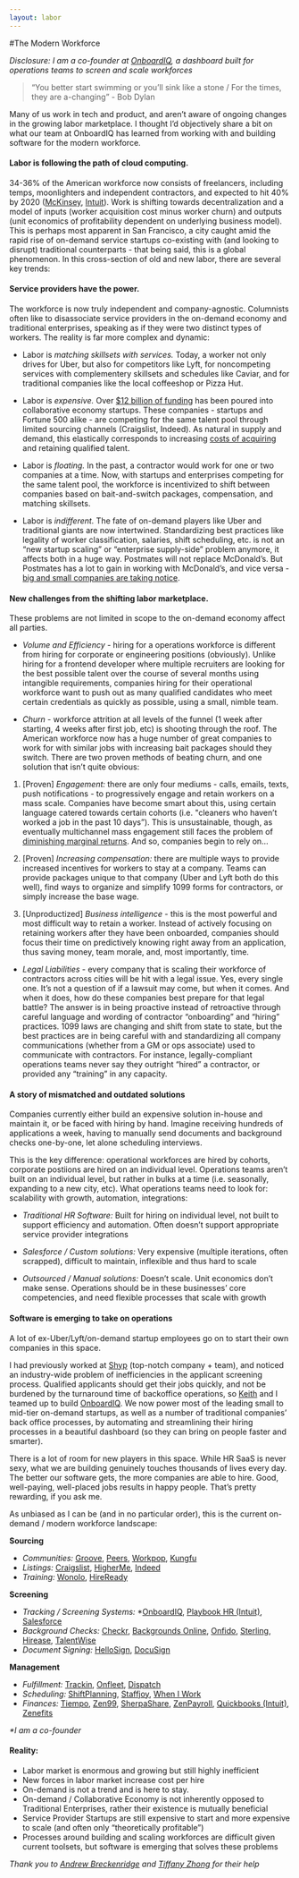 ```yaml
---
layout: labor
---
```

#The Modern Workforce 

*Disclosure: I am a co-founder at [OnboardIQ](https://www.onboardiq.com/), a dashboard built for operations teams to screen and scale workforces*



>“You better start swimming or you’ll sink like a stone / For the times, they are a-changing” - Bob Dylan


Many of us work in tech and product, and aren’t aware of ongoing changes in the growing labor marketplace. I thought I’d objectively share a bit on what our team at OnboardIQ has learned from working with and building software for the modern workforce.

#### Labor is following the path of cloud computing.
34-36% of the American workforce now consists of freelancers, including temps, moonlighters and independent contractors, and expected to hit 40% by 2020 ([McKinsey](http://www.mckinsey.com/insights/economic_studies/talent_tensions_ahead_a_ceo_briefing), [Intuit](http://http-download.intuit.com/http.intuit/CMO/intuit/futureofsmallbusiness/intuit_2020_report.pdf)). Work is shifting towards decentralization and a model of inputs (worker acquisition cost minus worker churn) and outputs (unit economics of profitability dependent on underlying business model). This is perhaps most apparent in San Francisco, a city caught amid the rapid rise of on-demand service startups co-existing with (and looking to disrupt) traditional counterparts - that being said, this is a global phenomenon. In this cross-section of old and new labor, there are several key trends:

#### Service providers have the power.
The workforce is now truly independent and company-agnostic. Columnists often like to disassociate service providers in the on-demand economy and traditional enterprises, speaking as if they were two distinct types of workers. The reality is far more complex and dynamic:

* Labor is _matching skillsets with services._ Today, a worker not only drives for Uber, but also for competitors like Lyft, for noncompeting services with complementery skillsets and schedules like Caviar, and for traditional companies like the local coffeeshop or Pizza Hut. 

* Labor is _expensive._ Over [$12 billion of funding](https://docs.google.com/spreadsheets/d/12xTPJNvdOZVzERueyA-dILGTtL_KWKTbmj6RyOg9XXs/edit#gid=253059398) has been poured into collaborative economy startups. These companies - startups and Fortune 500 alike - are competing for the same talent pool through limited sourcing channels (Craigslist, Indeed). As natural in supply and demand, this elastically corresponds to increasing [costs of acquiring](http://fusion.net/story/110386/craigslist-is-the-unsung-hero-of-the-on-demand-economy/) and retaining qualified talent.

* Labor is _floating._ In the past, a contractor would work for one or two companies at a time. Now, with startups and enterprises competing for the same talent pool, the workforce is incentivized to shift between companies based on bait-and-switch packages, compensation, and matching skillsets.

* Labor is _indifferent._ The fate of on-demand players like Uber and traditional giants are now intertwined. Standardizing best practices like legality of worker classification, salaries, shift scheduling, etc. is not an “new startup scaling” or “enterprise supply-side” problem anymore, it affects both in a huge way. Postmates will not replace McDonald’s. But Postmates has a lot to gain in working with McDonald’s, and vice versa - [big and small companies are taking notice](https://docs.google.com/spreadsheet/ccc?key=0AmxJ5rcSaQq5dDMtTkdwTTdEeXMxRW11NGpIZ3VHYUE&usp=drivesdk#gid=0).

#### New challenges from the shifting labor marketplace.
These problems are not limited in scope to the on-demand economy affect all parties.

* _Volume and Efficiency_ - hiring for a operations workforce is different from hiring for corporate or engineering positions (obviously). Unlike hiring for a frontend developer where multiple recruiters are looking for the best possible talent over the course of several months using intangible requirements, companies hiring for their operational workforce want to push out as many qualified candidates who meet certain credentials as quickly as possible, using a small, nimble team.

* _Churn_ - workforce attrition at all levels of the funnel (1 week after starting, 4 weeks after first job, etc) is shooting through the roof. The American workforce now has a huge number of great companies to work for with similar jobs with increasing bait packages should they switch. There are two proven methods of beating churn, and one solution that isn’t quite obvious:

1.	[Proven] _Engagement:_ there are only four mediums - calls, emails, texts, push notifications - to progressively engage and retain workers on a mass scale. Companies have become smart about this, using certain language catered towards certain cohorts (i.e. "cleaners who haven’t worked a job in the past 10 days”). This is unsustainable, though, as eventually multichannel mass engagement still faces the problem of [diminishing marginal returns](http://andrewchen.co/the-law-of-shitty-clickthroughs/). And so, companies begin to rely on…

2.	[Proven] _Increasing compensation:_ there are multiple ways to provide increased incentives for workers to stay at a company. Teams can provide packages unique to that company (Uber and Lyft both do this well), find ways to organize and simplify 1099 forms for contractors, or simply increase the base wage.

3.	[Unproductized] _Business intelligence_ - this is the most powerful and most difficult way to retain a worker. Instead of actively focusing on retaining workers after they have been onboarded, companies should focus their time on predictively knowing right away from an application, thus saving money, team morale, and, most importantly, time.

* _Legal Liabilities_ - every company that is scaling their workforce of contractors across cities will be hit with a legal issue. Yes, every single one. It’s not a question of if a lawsuit may come, but when it comes. And when it does, how do these companies best prepare for that legal battle? The answer is in being proactive instead of retroactive through careful language and wording of contractor “onboarding” and “hiring” practices. 1099 laws are changing and shift from state to state, but the best practices are in being careful with and standardizing all company communications (whether from a GM or ops associate) used to communicate with contractors. For instance, legally-compliant operations teams never say they outright “hired” a contractor, or provided any “training” in any capacity.

#### A story of mismatched and outdated solutions
Companies currently either build an expensive solution in-house and maintain it, or be faced with hiring by hand. Imagine receiving hundreds of applications a week, having to manually send documents and background checks one-by-one, let alone scheduling interviews.

This is the key difference: operational workforces are hired by cohorts, corporate postiions are hired on an individual level. Operations teams aren’t built on an individual level, but rather in bulks at a time (i.e. seasonally, expanding to a new city, etc). What operations teams need to look for: scalability with growth, automation, integrations:

* _Traditional HR Software:_ Built for hiring on individual level, not built to support efficiency and automation. Often doesn’t support appropriate service provider integrations

* _Salesforce / Custom solutions:_ Very expensive (multiple iterations, often scrapped), difficult to maintain, inflexible and thus hard to scale

* _Outsourced / Manual solutions:_ Doesn’t scale. Unit economics don’t make sense. Operations should be in these businesses’ core competencies, and need flexible processes that scale with growth

#### Software is emerging to take on operations
A lot of ex-Uber/Lyft/on-demand startup employees go on to start their own companies in this space.

I had previously worked at [Shyp](http://www.shyp.com/) (top-notch company + team), and noticed an industry-wide problem of inefficiencies in the applicant screening process. Qualified applicants should get their jobs quickly, and not be burdened by the turnaround time of backoffice operations, so [Keith](https://www.linkedin.com/pub/keith-ryu/37/b08/900) and I teamed up to build [OnboardIQ](https://angel.co/onboardiq). We now power most of the leading small to mid-tier on-demand startups, as well as a number of traditional companies’ back office processes, by automating and streamlining their hiring processes in a beautiful dashboard (so they can bring on people faster and smarter).

There is a lot of room for new players in this space. While HR SaaS is never sexy, what we are building genuinely touches thousands of lives every day. The better our software gets, the more companies are able to hire. Good, well-paying, well-placed jobs results in happy people. That’s pretty rewarding, if you ask me.

As unbiased as I can be (and in no particular order), this is the current on-demand / modern workforce landscape:

**Sourcing**

* _Communities:_ [Groove](http://www.movewithgroove.com/), [Peers](http://www.peers.org), [Workpop](http://www.peers.org/), [Kungfu](http://kungfu.co/)
* _Listings:_ [Craigslist](http://sfbay.craigslist.org/), [HigherMe](http://www.higherme.com/), [Indeed](http://www.indeed.com/)
* _Training:_ [Wonolo](http://wonolo.com/), [HireReady](http://www.gethireready.com/)

**Screening**

* _Tracking / Screening Systems:_ *[OnboardIQ](https://www.onboardiq.com/), [Playbook HR (Intuit)](https://www.playbookhr.com/), [Salesforce](http://www.salesforce.com/)
* _Background Checks:_ [Checkr](https://checkr.com/signup?referrer=onboardiq), [Backgrounds Online](http://www.backgroundsonline.com/), [Onfido](https://www.onfido.com/), [Sterling](http://www.sterlingbackcheck.com/), [Hirease](www.hirease.com), [TalentWise](http://corp.talentwise.com/)
* _Document Signing:_ [HelloSign](https://www.hellosign.com/api/pricing?coupon_code=onboardiq), [DocuSign](https://www.docusign.com/)

**Management**

- _Fulfillment:_ [Trackin](http://trackin.co/), [Onfleet](https://onfleet.com/), [Dispatch](http://www.dispatch.me/)
- _Scheduling:_ [ShiftPlanning](https://www.shiftplanning.com/), [Staffjoy](https://www.staffjoy.com/), [When I Work](http://wheniwork.com/)
- _Finances:_ [Tiempo](http://tiempoapp.com/), [Zen99](https://tryzen99.com/), [SherpaShare](https://www.sherpashare.com/), [ZenPayroll](https://zenpayroll.com/), [Quickbooks (Intuit)](http://quickbooks.intuit.com/), [Zenefits](http://www.zenefits.com/)

_*I am a co-founder_

#### Reality:

- Labor market is enormous and growing but still highly inefficient
- New forces in labor market increase cost per hire
- On-demand is not a trend and is here to stay.
- On-demand / Collaborative Economy is not inherently opposed to Traditional Enterprises, rather their existence is mutually beneficial
- Service Provider Startups are still expensive to start and more expensive to scale (and often only “theoretically profitable”)
- Processes around building and scaling workforces are difficult given current toolsets, but software is emerging that solves these problems

     

*Thank you to [Andrew Breckenridge](http://twitter.com/Andrew_Breck) and [Tiffany Zhong](http://twitter.com/tzhongg) for their help*